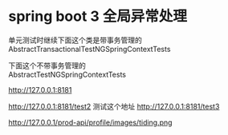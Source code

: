 
# spring boot 3 全局异常处理

单元测试时继续下面这个类是带事务管理的  
AbstractTransactionalTestNGSpringContextTests  

下面这个不带事务管理的  
AbstractTestNGSpringContextTests  

http://127.0.0.1:8181

http://127.0.0.1:8181/test2
测试这个地址
http://127.0.0.1:8181/test3

http://127.0.0.1/prod-api/profile/images/tiding.png

